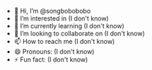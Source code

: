 - 👋 Hi, I’m @songbobobobo
- 👀 I’m interested in (I don't know)
- 🌱 I’m currently learning (I don't know)
- 💞️ I’m looking to collaborate on (I don't know)
- 📫 How to reach me (I don't know)
- 😄 Pronouns: (I don't know)
- ⚡ Fun fact: (I don't know)

<!---
songbobobobo/songbobobobo is a ✨ special ✨ repository because its `README.md` (this file) appears on your GitHub profile.
You can click the Preview link to take a look at your changes.
--->
